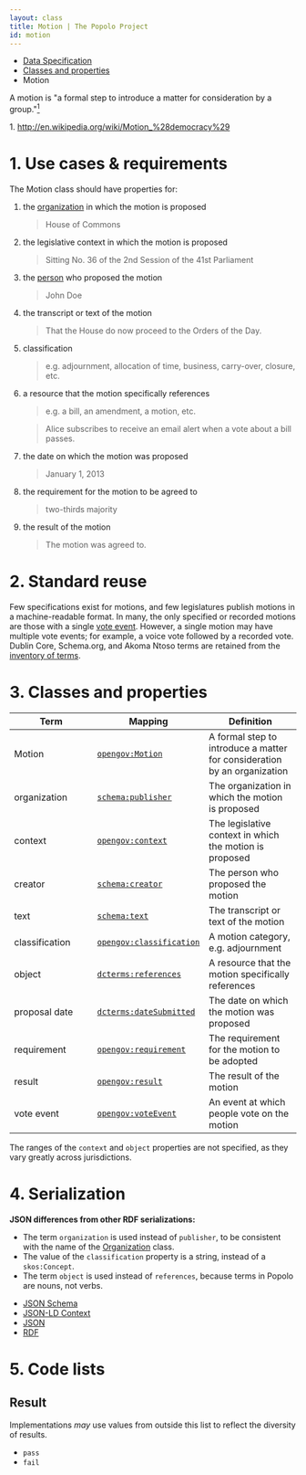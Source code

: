 ```yaml
---
layout: class
title: Motion | The Popolo Project
id: motion
---
```


<ul class="breadcrumb">
  <li><a href="/specs/">Data Specification</a></li>
  <li><a href="/specs/#classes-and-properties">Classes and properties</a></li>
  <li class="active">Motion</li>
</ul>

A motion is "a formal step to introduce a matter for consideration by a group."<a href="#note1"><sup>1</sup></a>

<p class="note" id="note1">1. <a href="http://en.wikipedia.org/wiki/Motion_%28democracy%29">http://en.wikipedia.org/wiki/Motion_%28democracy%29</a></p>

<h1 id="use-cases-and-requirements">1. Use cases &amp; requirements</h1>

The Motion class should have properties for:

1. the [organization](/specs/organization.html) in which the motion is proposed

    >House of Commons

1. the legislative context in which the motion is proposed

    >Sitting No. 36 of the 2nd Session of the 41st Parliament

1. the [person](/specs/person.html) who proposed the motion

    >John Doe

1. the transcript or text of the motion

    >That the House do now proceed to the Orders of the Day.

1. classification

    >e.g. adjournment, allocation of time, business, carry-over, closure, etc.

1. a resource that the motion specifically references

    >e.g. a bill, an amendment, a motion, etc.

    >Alice subscribes to receive an email alert when a vote about a bill passes.

1. the date on which the motion was proposed

    >January 1, 2013

1. the requirement for the motion to be agreed to

    >two-thirds majority

1. the result of the motion

    >The motion was agreed to.

<h1 id="standard-reuse">2. Standard reuse</h1>

Few specifications exist for motions, and few legislatures publish motions in a machine-readable format. In many, the only specified or recorded motions are those with a single [vote event](/specs/vote-event.html). However, a single motion may have multiple vote events; for example, a voice vote followed by a recorded vote. Dublin Core, Schema.org, and Akoma Ntoso terms are retained from the [inventory of terms](/appendices/terms.html#Motion).

<h1 id="classes-and-properties">3. Classes and properties</h1>

<table>
  <thead>
    <tr>
      <th width="130">Term</th>
      <th>Mapping</th>
      <th>Definition</th>
    </tr>
  </thead>
  <tbody>
    <tr id="opengov:Motion">
      <td>Motion</td>
      <td><code><a href="#" title="http://www.w3.org/ns/opengov#Motion">opengov:Motion</a></code></td>
      <td>A formal step to introduce a matter for consideration by an organization</td>
    </tr>
    <tr id="schema:publisher">
      <td>organization</td>
      <td><code><a href="http://schema.org/publisher" title="http://schema.org/publisher">schema:publisher</a></code></td>
      <td>The organization in which the motion is proposed</td>
    </tr>
    <tr id="opengov:context">
      <td>context</td>
      <td><code><a href="#" title="http://www.w3.org/ns/opengov#context">opengov:context</a></code></td>
      <td>The legislative context in which the motion is proposed</td>
    </tr>
    <tr id="schema:creator">
      <td>creator</td>
      <td><code><a href="http://schema.org/text" title="http://schema.org/creator">schema:creator</a></code></td>
      <td>The person who proposed the motion</td>
    </tr>
    <tr id="schema:text">
      <td>text</td>
      <td><code><a href="http://schema.org/text" title="http://schema.org/text">schema:text</a></code></td>
      <td>The transcript or text of the motion</td>
    </tr>
    <tr id="opengov:classification">
      <td>classification</td>
      <td><code><a href="#" title="http://www.w3.org/ns/opengov#classification">opengov:classification</a></code></td>
      <td>A motion category, e.g. adjournment</td>
    </tr>
    <tr id="dcterms:references">
      <td>object</td>
      <td><code><a href="http://dublincore.org/documents/dcmi-terms/#terms-references" title="http://purl.org/dc/terms/references">dcterms:references</a></code></td>
      <td>A resource that the motion specifically references</td>
    </tr>
    <tr id="dcterms:dateSubmitted">
      <td>proposal date</td>
      <td><code><a href="http://dublincore.org/documents/dcmi-terms/#terms-dateSubmitted" title="http://purl.org/dc/terms/dateSubmitted">dcterms:dateSubmitted</a></code></td>
      <td>The date on which the motion was proposed</td>
    </tr>
    <tr id="opengov:requirement">
      <td>requirement</td>
      <td><code><a href="#" title="http://www.w3.org/ns/opengov#requirement">opengov:requirement</a></code></td>
      <td>The requirement for the motion to be adopted</td>
    </tr>
    <tr id="opengov:result">
      <td>result</td>
      <td><code><a href="#" title="http://www.w3.org/ns/opengov#result">opengov:result</a></code></td>
      <td>The result of the motion</td>
    </tr>
    <tr id="opengov:voteEvent">
      <td>vote event</td>
      <td><code><a href="#" title="http://www.w3.org/ns/opengov#voteEvent">opengov:voteEvent</a></code></td>
      <td>An event at which people vote on the motion</td>
    </tr>
  </tbody>
</table>

The ranges of the `context` and `object` properties are not specified, as they vary greatly across jurisdictions.

<h1 id="serialization">4. Serialization</h1>

**JSON differences from other RDF serializations:**

* The term `organization` is used instead of `publisher`, to be consistent with the name of the [Organization](/specs/organization.html) class.
* The value of the `classification` property is a string, instead of a `skos:Concept`.
* The term `object` is used instead of `references`, because terms in Popolo are nouns, not verbs.

<ul class="nav nav-tabs no-js">
  <li><a href="#motion-schema">JSON Schema</a></li>
  <li><a href="#motion-context">JSON-LD Context</a></li>
  <li class="active"><a href="#motion-json">JSON</a></li>
  <li><a href="#motion-rdf">RDF</a></li>
</ul>

<div class="tab-content no-js">
  <div class="tab-pane" id="motion-schema" data-url="/schemas/motion.json"></div>
  <div class="tab-pane" id="motion-context" data-url="/contexts/motion.jsonld"></div>
  <div class="tab-pane active" id="motion-json" data-url="/examples/motion.json"></div>
  <div class="tab-pane" id="motion-rdf" data-url="/examples/motion.ttl"></div>
</div>

<h1 id="code-lists">5. Code lists</h1>

## Result

Implementations <em class="rfc2119">may</em> use values from outside this list to reflect the diversity of results.

* `pass`
* `fail`
